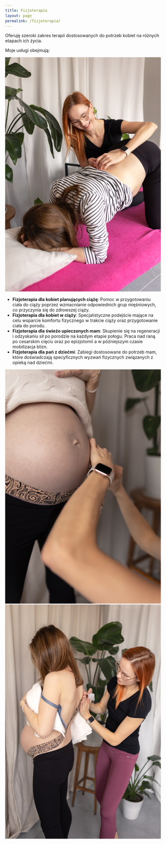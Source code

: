 ```yaml
---
title: Fizjoterapia
layout: page
permalink: /fizjoterapia/
---
```


Oferuję szeroki zakres terapii dostosowanych do potrzeb kobiet na różnych etapach ich życia. 

Moje usługi obejmują:

![](/images/fizjoterapia.jpg)

- **Fizjoterapia dla kobiet planujących ciążę**:
  Pomoc w przygotowaniu ciała do ciąży poprzez wzmacnianie odpowiednich grup mięśniowych, co przyczynia się do zdrowszej ciąży. 
- **Fizjoterapia dla kobiet w ciąży**:
  Specjalistyczne podejście mające na celu wsparcie komfortu fizycznego w trakcie ciąży oraz przygotowanie ciała do porodu. 
- **Fizjoterapia dla świeżo upieczonych mam**:
  Skupienie się na regeneracji i odzyskaniu sił po porodzie na każdym etapie połogu. Praca nad raną po cesarskim cięciu oraz po epizjotomii a w późniejszym czasie mobilizacja blizn. 
- **Fizjoterapia dla pań z dziećmi**:
  Zabiegi dostosowane do potrzeb mam, które doświadczają specyficznych wyzwań fizycznych związanych z opieką nad dziećmi. 

![](/images/kinesiotaping.jpg)
![](/images/terapia.jpg)



